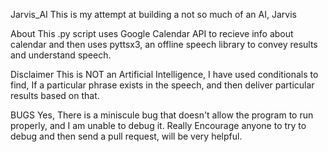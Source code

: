 Jarvis_AI
This is my attempt at building a not so much of an AI, Jarvis

About
This .py script uses Google Calendar API to recieve info about calendar and then uses pyttsx3, an offline speech library to convey results and understand speech.

Disclaimer
This is NOT an Artificial Intelligence, I have used conditionals to find, If a particular phrase exists in the speech, and then deliver particular results based on that.

BUGS
Yes, There is a miniscule bug that doesn't allow the program to run properly, and I am unable to debug it. Really Encourage anyone to try to debug and then send a pull request, will be very helpful.
